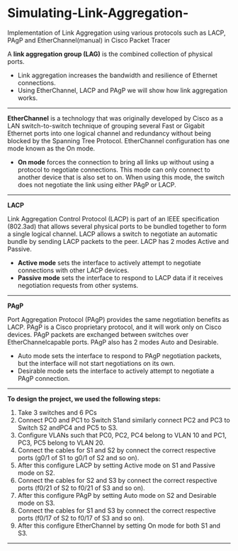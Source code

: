 # Simulating-Link-Aggregation-

Implementation of Link Aggregation using various protocols such as LACP, PAgP and EtherChannel(manual) in Cisco Packet Tracer

A **link aggregation group (LAG)** is the combined collection of physical ports.
- Link aggregation increases the
bandwidth and resilience of Ethernet connections.
- Using EtherChannel,
LACP and PAgP we will show how link aggregation works.

---

**EtherChannel** is a technology that was originally developed by Cisco as a
LAN switch-to-switch technique of grouping several Fast or Gigabit Ethernet
ports into one logical channel and redundancy without being blocked by the
Spanning Tree Protocol. EtherChannel configuration has one mode known
as the On mode.
- **On mode** forces the connection to bring all links up without using a
protocol to negotiate connections. This mode can only connect to
another device that is also set to on. When using this mode, the
switch does not negotiate the link using either PAgP or LACP.

---

**LACP**

Link Aggregation Control Protocol (LACP) is part of an IEEE specification
(802.3ad) that allows several physical ports to be bundled together to form
a single logical channel.
LACP allows a switch to negotiate an automatic
bundle by sending LACP packets to the peer. LACP has 2 modes Active and
Passive.
- **Active mode** sets the interface to actively attempt to negotiate
connections with other LACP devices.
- **Passive mode** sets the interface to respond to LACP data if it
receives negotiation requests from other systems.
---

**PAgP**

Port Aggregation Protocol (PAgP) provides the same negotiation benefits as
LACP. PAgP is a Cisco proprietary protocol, and it will work only on Cisco
devices. PAgP packets are exchanged between switches over EtherChannelcapable ports. PAgP also has 2 modes Auto and Desirable.
- Auto mode sets the interface to respond to PAgP negotiation
packets, but the interface will not start negotiations on its own.
- Desirable mode sets the interface to actively attempt to negotiate a
PAgP connection.
---

**To design the project, we used the following steps:**

1. Take 3 switches and 6 PCs
2. Connect PC0 and PC1 to Switch S1and similarly connect PC2 and
PC3 to Switch S2 andPC4 and PC5 to S3.
3. Configure VLANs such that PC0, PC2, PC4 belong to VLAN 10 and
PC1, PC3, PC5 belong to VLAN 20.
4. Connect the cables for S1 and S2 by connect the correct respective
ports (g0/1 of S1 to g0/1 of S2 and so on).
5. After this configure LACP by setting Active mode on S1 and Passive
mode on S2.
6. Connect the cables for S2 and S3 by connect the correct respective
ports (f0/21 of S2 to f0/21 of S3 and so on).
7. After this configure PAgP by setting Auto mode on S2 and Desirable
mode on S3.
8. Connect the cables for S1 and S3 by connect the correct respective
ports (f0/17 of S2 to f0/17 of S3 and so on).
9. After this configure EtherChannel by setting On mode for both S1
and S3.
---
